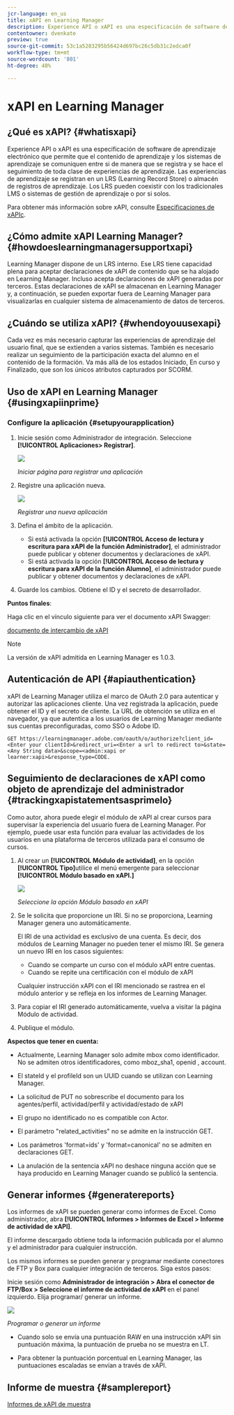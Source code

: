 ```yaml
---
jcr-language: en_us
title: xAPI en Learning Manager
description: Experience API o xAPI es una especificación de software de aprendizaje electrónico que permite que el contenido de aprendizaje y los sistemas de aprendizaje se comuniquen entre si de manera que se registra y se hace el seguimiento de toda clase de experiencias de aprendizaje. Las experiencias de aprendizaje se registran en un LRS (Learning Record Store) o almacén de registros de aprendizaje. Los LRS pueden coexistir con los tradicionales LMS o sistemas de gestión de aprendizaje o por si solos.
contentowner: dvenkate
preview: true
source-git-commit: 53c1a5283295b56424d697bc26c5db31c2edca0f
workflow-type: tm+mt
source-wordcount: '801'
ht-degree: 48%

---
```




# xAPI en Learning Manager

## ¿Qué es xAPI? {#whatisxapi}

Experience API o xAPI es una especificación de software de aprendizaje electrónico que permite que el contenido de aprendizaje y los sistemas de aprendizaje se comuniquen entre si de manera que se registra y se hace el seguimiento de toda clase de experiencias de aprendizaje. Las experiencias de aprendizaje se registran en un LRS (Learning Record Store) o almacén de registros de aprendizaje. Los LRS pueden coexistir con los tradicionales LMS o sistemas de gestión de aprendizaje o por si solos.

Para obtener más información sobre xAPI, consulte [Especificaciones de xAPIc](https://github.com/adlnet/xAPI-Spec).

## ¿Cómo admite xAPI Learning Manager? {#howdoeslearningmanagersupportxapi}

Learning Manager dispone de un LRS interno. Ese LRS tiene capacidad plena para aceptar declaraciones de xAPI de contenido que se ha alojado en Learning Manager. Incluso acepta declaraciones de xAPI generadas por terceros. Estas declaraciones de xAPI se almacenan en Learning Manager y, a continuación, se pueden exportar fuera de Learning Manager para visualizarlas en cualquier sistema de almacenamiento de datos de terceros.

## ¿Cuándo se utiliza xAPI? {#whendoyouusexapi}

Cada vez es más necesario capturar las experiencias de aprendizaje del usuario final, que se extienden a varios sistemas.  También es necesario realizar un seguimiento de la participación exacta del alumno en el contenido de la formación. Va más allá de los estados Iniciado, En curso y Finalizado, que son los únicos atributos capturados por SCORM.

## Uso de xAPI en Learning Manager {#usingxapiinprime}

### Configure la aplicación {#setupyourapplication}

1. Inicie sesión como Administrador de integración. Seleccione **[!UICONTROL Aplicaciones> Registrar]**.

   ![](assets/appregistration.png)

   *Iniciar página para registrar una aplicación*

1. Registre una aplicación nueva.

   ![](assets/appregistration.png)

   *Registrar una nueva aplicación*

1. Defina el ámbito de la aplicación.

   * Si está activada la opción **[!UICONTROL Acceso de lectura y escritura para xAPI de la función Administrador]**, el administrador puede publicar y obtener documentos y declaraciones de xAPI.
   * Si está activada la opción **[!UICONTROL Acceso de lectura y escritura para xAPI de la función Alumno]**, el administrador puede publicar y obtener documentos y declaraciones de xAPI.

1. Guarde los cambios. Obtiene el ID y el secreto de desarrollador.

**Puntos finales**:

Haga clic en el vínculo siguiente para ver el documento xAPI Swagger:

[documento de intercambio de xAPI](https://learningmanagereu.adobe.com/docs/primeapi/xapi/)

>[!NOTE]
>
>La versión de xAPI admitida en Learning Manager es 1.0.3.


## Autenticación de API {#apiauthentication}

xAPI de Learning Manager utiliza el marco de OAuth 2.0 para autenticar y autorizar las aplicaciones cliente. Una vez registrada la aplicación, puede obtener el ID y el secreto de cliente. La URL de obtención se utiliza en el navegador, ya que autentica a los usuarios de Learning Manager mediante sus cuentas preconfiguradas, como SSO o Adobe ID.

```
GET https://learningmanager.adobe.com/oauth/o/authorize?client_id=<Enter your clientId>&redirect_uri=<Enter a url to redirect to>&state=<Any String data>&scope=<admin:xapi or learner:xapi>&response_type=CODE.
```

## Seguimiento de declaraciones de xAPI como objeto de aprendizaje del administrador {#trackingxapistatementsasprimelo}

Como autor, ahora puede elegir el módulo de xAPI al crear cursos para supervisar la experiencia del usuario fuera de Learning Manager. Por ejemplo, puede usar esta función para evaluar las actividades de los usuarios en una plataforma de terceros utilizada para el consumo de cursos.

1. Al crear un **[!UICONTROL Módulo de actividad]**, en la opción **[!UICONTROL Tipo]**&#x200B;utilice el menú emergente para seleccionar **[!UICONTROL Módulo basado en xAPI.]**

   ![](assets/xapimodulecreation.png)

   *Seleccione la opción Módulo basado en xAPI*

1. Se le solicita que proporcione un IRI. Si no se proporciona, Learning Manager genera uno automáticamente.

   El IRI de una actividad es exclusivo de una cuenta. Es decir, dos módulos de Learning Manager no pueden tener el mismo IRI. Se genera un nuevo IRI en los casos siguientes:

   * Cuando se comparte un curso con el módulo xAPI entre cuentas.
   * Cuando se repite una certificación con el módulo de xAPI



   Cualquier instrucción xAPI con el IRI mencionado se rastrea en el módulo anterior y se refleja en los informes de Learning Manager.

1. Para copiar el IRI generado automáticamente, vuelva a visitar la página Módulo de actividad.
1. Publique el módulo.

**Aspectos que tener en cuenta:**

* Actualmente, Learning Manager solo admite   mbox como identificador. No se admiten otros identificadores, como mboz_sha1, openid , account.

* El stateId y el profileId son un UUID cuando se utilizan con Learning Manager.
* La solicitud de PUT no sobrescribe el documento para los agentes/perfil, actividad/perfil y actividad/estado de xAPI
* El grupo no identificado no es compatible con Actor.
* El parámetro &quot;related_activities&quot; no se admite en la instrucción GET.
* Los parámetros &#39;format=ids&#39; y &#39;format=canonical&#39; no se admiten en declaraciones GET.
* La anulación de la sentencia xAPI no deshace ninguna acción que se haya producido en Learning Manager cuando se publicó la sentencia.

## Generar informes {#generatereports}

Los informes de xAPI se pueden generar como informes de Excel. Como administrador, abra **[!UICONTROL Informes > Informes de Excel > Informe de actividad de xAPI]**. 

El informe descargado obtiene toda la información publicada por el alumno y el administrador para cualquier instrucción.

Los mismos informes se pueden generar y programar mediante conectores de FTP y Box para cualquier integración de terceros. Siga estos pasos:

Inicie sesión como **Administrador de integración > Abra el conector de FTP/Box > Seleccione el informe de actividad de xAPI** en el panel izquierdo. Elija programar/ generar un informe.

![](assets/xapischedule.png)

*Programar o generar un informe*

* Cuando solo se envía una puntuación RAW en una instrucción xAPI sin puntuación máxima, la puntuación de prueba no se muestra en LT.

* Para obtener la puntuación porcentual en Learning Manager, las puntuaciones escaladas se envían a través de xAPI.

## Informe de muestra {#samplereport}

[Informes de xAPI de muestra](assets/xapireport8842560559890766717csv.zip)
